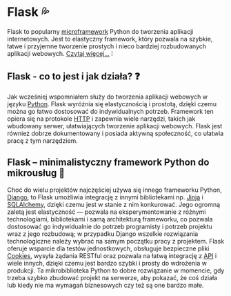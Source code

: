 # Flask :sweat_drops:
Flask to popularny [microframework](https://en.wikipedia.org/wiki/Microframework) Python do tworzenia aplikacji internetowych. Jest to elastyczny framework, który pozwala na szybkie, łatwe i przyjemne tworzenie prostych i nieco bardziej rozbudowanych aplikacji webowych. <bt>
[Czytaj więcej...](https://flask.palletsprojects.com/en/3.0.x/) :grey_exclamation:

## Flask - co to jest i jak działa? :question:
Jak wcześniej wspomniałem służy do tworzenia aplikacji webowych w języku [Python](https://boringowl.io/tag/python). Flask wyróżnia się elastycznością i prostotą, dzięki czemu można go łatwo dostosować do indywidualnych potrzeb. Framework ten opiera się na protokole [HTTP](https://bezpiecznyinternet.edu.pl/http-vs-https/) i zapewnia wiele narzędzi, takich jak wbudowany serwer, ułatwiających tworzenie aplikacji webowych. Flask jest również dobrze dokumentowany i posiada aktywną społeczność, co ułatwia pracę z tym narzędziem. 

## Flask – minimalistyczny framework Python do mikrousług :seedling:
Choć do wielu projektów najczęściej używa się innego frameworku Python, [Django](https://boringowl.io/blog/sql-alchemy), to Flask umożliwia integrację z innymi bibliotekami np. [Jinja](https://boringowl.io/blog/jinja) i [SQLAlchemy](https://boringowl.io/blog/sql-alchemy), dzięki czemu jest w stanie z nim konkurować. Jego ogromną zaletą jest elastyczność — pozwala na eksperymentowanie z różnymi technologiami, bibliotekami i samą architekturą frameworku, co pozwala dostosować go indywidualnie do potrzeb programisty i potrzeb projektu wraz z jego rozbudową; w przypadku  Django wszelkie rozwiązania technologiczne należy wybrać na samym początku pracy z projektem. Flask oferuje wsparcie dla testów jednostkowych, obsługuje bezpieczne pliki [Cookies](https://www.morele.net/wiadomosc/pliki-cookies-co-to-jest-i-czy-trzeba-je-usuwac/17850/), wysyła żądania RESTful oraz pozwala na łatwą integrację z [API](https://smartbees.pl/blog/api) i wiele innych, dzięki czemu jest bardzo szybki i prosty do wdrożenia w produkcji. Ta mikrobiblioteka Python to dobre rozwiązanie w momencie, gdy trzeba szybko zbudować projekt na serwerze, aby pokazać, że coś działa lub kiedy nie ma wymagań biznesowych czy też są one bardzo małe. 